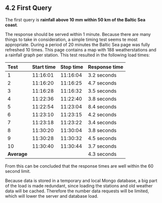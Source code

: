 ## 4.2 First Query

The first query is __rainfall above 10 mm within 50 km of the Baltic Sea coast__.

The response should be served within 1 minute. Because there are many things to take in consideration, a simple timing test seems te most appropriate. During a period of 20 minutes the Baltic Sea page was fully refreshed 10 times. This page contains a map with 188 weatherstations and a rainfall graph per station. This test resulted in the following load times:

| Test        | Start time | Stop time | Response time |
| :----       | :----      | :----     | :----         |
| 1           | 11:16:01   | 11:16:04  | 3.2 seconds   |
| 2           | 11:16:20   | 11:16:25  | 4.7 seconds   |
| 3           | 11:16:28   | 11:16:32  | 3.5 seconds   |
| 4           | 11:22:36   | 11:22:40  | 3.8 seconds   |
| 5           | 11:22:54   | 11:23:04  | 8.4 seconds   |
| 6           | 11:23:10   | 11:23:15  | 4.2 seconds   |
| 7           | 11:23:18   | 11:23:22  | 3.4 seconds   |
| 8           | 11:30:20   | 11:30:04  | 3.8 seconds   |
| 9           | 11:30:28   | 11:30:32  | 4.5 seconds   |
| 10          | 11:30:40   | 11:30:44  | 3.7 seconds   |
| __Average__ |            |           | 4.3 seconds   |

From this can be concluded that the response times are well within the 60 second limit.

Because data is stored in a temporary and local Mongo database, a big part of the load is made redundant, since loading the stations and old weather data will be cached. Therefore the number data requests will be limited, which will lower the server and database load.